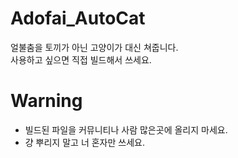 # Adofai_AutoCat

얼불춤을 토끼가 아닌 고양이가 대신 쳐줍니다.    
사용하고 싶으면 직접 빌드해서 쓰세요.

# Warning
- 빌드된 파일을 커뮤니티나 사람 많은곳에 올리지 마세요.
- 걍 뿌리지 말고 너 혼자만 쓰세요.
